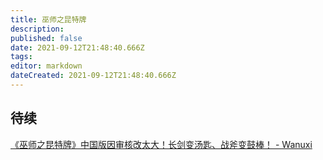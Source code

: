 ```yaml
---
title: 巫师之昆特牌
description: 
published: false
date: 2021-09-12T21:48:40.666Z
tags: 
editor: markdown
dateCreated: 2021-09-12T21:48:40.666Z
---
```


## 待续

[《巫师之昆特牌》中国版因审核改太大！长剑变汤匙、战斧变鼓棒！ - Wanuxi](https://web.archive.org/web/20210912053944/https://www.wanuxi.com/《巫师之昆特牌》中国版因审核改太大！长剑变汤/)
